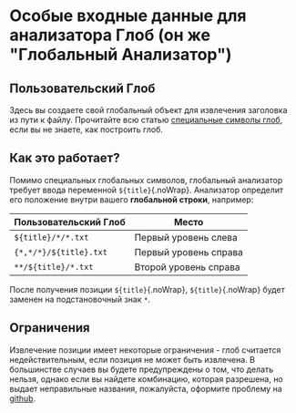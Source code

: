 # Особые входные данные для анализатора Глоб (он же "Глобальный Анализатор")

## Пользовательский Глоб

Здесь вы создаете свой глобальный объект для извлечения заголовка из пути к файлу. Прочитайте всю статью [специальные символы глоб](#special-glob-characters), если вы не знаете, как построить глоб.

## Как это работает?

Помимо специальных глобальных символов, глобальный анализатор требует ввода переменной `${title}`{.noWrap}. Анализатор определит его положение внутри вашего **глобальной строки**, например:

| Пользовательский Глоб  | Место                 |
| ---------------------- | --------------------- |
| `${title}/*/*.txt`     | Первый уровень слева  |
| `{*,*/*}/${title}.txt` | Первый уровень справа |
| `**/${title}/*.txt`    | Второй уровень справа |

После получения позиции `${title}`{.noWrap}, `${title}`{.noWrap} будет заменен на подстановочный знак `*`.

## Ограничения

Извлечение позиции имеет некоторые ограничения - глоб считается недействительным, если позиция не может быть извлечена. В большинстве случаев вы будете предупреждены о том, что делать нельзя, однако если вы найдете комбинацию, которая разрешена, но выдает неправильные названия, пожалуйста, оформите проблему на [github](https://github.com/FrogTheFrog/steam-rom-manager/issues).
